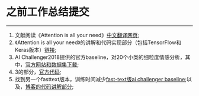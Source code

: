 # 之前工作总结提交
***************
1. 文献阅读《Attention is all your need》[中文翻译网页](https://www.yiyibooks.cn/yiyibooks/Attention_Is_All_You_Need/index.html
); 
2. 《Attention is all your need》的讲解和代码实现部分（包括TensorFlow和Keras版本）[链接](https://mp.weixin.qq.com/s/q3OVJypM6HZQc58JpKJgVA);
3. AI Challenger2018提供的官方baseline，对20个小类的细粒度情感分析，其中，[官方网站和数据集下载](https://challenger.ai/competition/fsauor2018);
4. 3的部分，[官方代码](https://github.com/AIChallenger/AI_Challenger_2018/tree/master/Baselines/opinion_questions_machine_reading_comprehension2018_baseline);
5. 找到另一个fasttext版本，训练时间减少[fast-text版ai challenger baseline](https://github.com/panyang/fastText-for-AI-Challenger-Sentiment-Analysis);以及，[博客的代码讲解部分](www.52nlp.cn/ai-challenger-2018-细粒度用户评论情感分析-fasttext-baseline);
